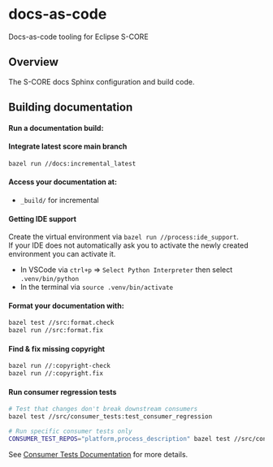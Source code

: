 # docs-as-code

Docs-as-code tooling for Eclipse S-CORE

## Overview

The S-CORE docs Sphinx configuration and build code.

## Building documentation

#### Run a documentation build:

#### Integrate latest score main branch

```bash
bazel run //docs:incremental_latest
```

#### Access your documentation at:

- `_build/` for incremental

#### Getting IDE support

Create the virtual environment via `bazel run //process:ide_support`.\
If your IDE does not automatically ask you to activate the newly created environment you can activate it.

- In VSCode via `ctrl+p` => `Select Python Interpreter` then select `.venv/bin/python`
- In the terminal via `source .venv/bin/activate`

#### Format your documentation with:

```bash
bazel test //src:format.check
bazel run //src:format.fix
```

#### Find & fix missing copyright

```bash
bazel run //:copyright-check
bazel run //:copyright.fix
```

#### Run consumer regression tests

```bash
# Test that changes don't break downstream consumers
bazel test //src/consumer_tests:test_consumer_regression

# Run specific consumer tests only
CONSUMER_TEST_REPOS="platform,process_description" bazel test //src/consumer_tests:test_consumer_regression
```

See [Consumer Tests Documentation](src/consumer_tests/README.md) for more details.
